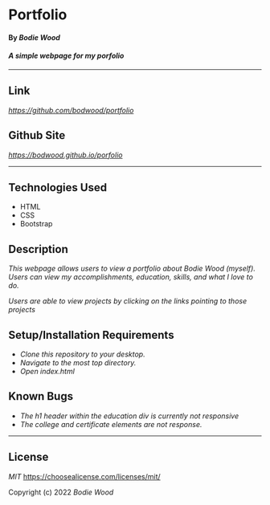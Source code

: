 # Portfolio

#### By _**Bodie Wood**_

#### _A simple webpage for my porfolio_

---

## Link

_https://github.com/bodwood/portfolio_

## Github Site

_https://bodwood.github.io/porfolio_

---

## Technologies Used

* HTML
* CSS
* Bootstrap

## Description

_This webpage allows users to view a portfolio about Bodie Wood (myself). Users can view my accomplishments, education, skills, and what I love to do._

_Users are able to view projects by clicking on the links pointing to those projects_

## Setup/Installation Requirements

* _Clone this repository to your desktop._
* _Navigate to the most top directory._
* _Open index.html_

## Known Bugs

* _The h1 header within the education div is currently not responsive_
* _The college and certificate elements are not response._

---

## License

_MIT_
https://choosealicense.com/licenses/mit/

Copyright (c) 2022 _Bodie Wood_
